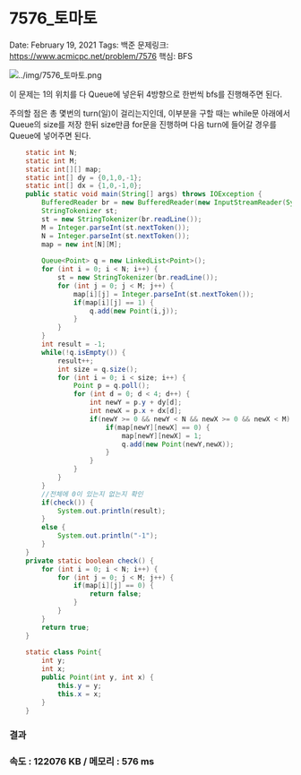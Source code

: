 # 7576_토마토

Date: February 19, 2021
Tags: 백준
문제링크: https://www.acmicpc.net/problem/7576
핵심: BFS

![../img/7576_토마토.png](../img/7576_토마토.png)

이 문제는 1의 위치를 다 Queue에 넣은뒤 4방향으로 한번씩 bfs를 진행해주면 된다.

주의할 점은 총 몇번의 turn(일)이 걸리는지인데, 이부분을 구할 때는 while문 아래에서 Queue의 size를 저장 한뒤 size만큼 for문을 진행하며 다음 turn에 들어갈 경우를 Queue에 넣어주면 된다.

```java
	static int N;
	static int M;
	static int[][] map;
	static int[] dy = {0,1,0,-1};
	static int[] dx = {1,0,-1,0};
	public static void main(String[] args) throws IOException {
		BufferedReader br = new BufferedReader(new InputStreamReader(System.in));
		StringTokenizer st;
		st = new StringTokenizer(br.readLine());
		M = Integer.parseInt(st.nextToken());
		N = Integer.parseInt(st.nextToken());
		map = new int[N][M];
		
		Queue<Point> q = new LinkedList<Point>();
		for (int i = 0; i < N; i++) {
			st = new StringTokenizer(br.readLine());
			for (int j = 0; j < M; j++) {
				map[i][j] = Integer.parseInt(st.nextToken());
				if(map[i][j] == 1) {
					q.add(new Point(i,j));
				}
			}
		}
		int result = -1;
		while(!q.isEmpty()) {
			result++;
			int size = q.size();
			for (int i = 0; i < size; i++) {
				Point p = q.poll();
				for (int d = 0; d < 4; d++) {
					int newY = p.y + dy[d];
					int newX = p.x + dx[d];
					if(newY >= 0 && newY < N && newX >= 0 && newX < M) {
						if(map[newY][newX] == 0) {
							map[newY][newX] = 1;
							q.add(new Point(newY,newX));
						}
					}
				}
			}
		}
		//전체에 0이 있는지 없는지 확인
		if(check()) {
			System.out.println(result);
		}
		else {
			System.out.println("-1");
		}
	}
	private static boolean check() {
		for (int i = 0; i < N; i++) {
			for (int j = 0; j < M; j++) {
				if(map[i][j] == 0) {
					return false;
				}
			}
		}
		return true;
	}
	
	static class Point{
		int y;
		int x;
		public Point(int y, int x) {
			this.y = y;
			this.x = x;
		}
	}
```

### 결과

### 속도 : 122076 KB / 메모리 : 576 ms